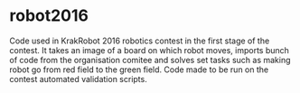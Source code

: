 # robot2016
Code used in KrakRobot 2016 robotics contest in the first stage of the contest.
It takes an image of a board on which robot moves, imports bunch of code from the organisation comitee and solves set tasks such as making robot go from red field to the green field. Code made to be run on the contest automated validation scripts.
